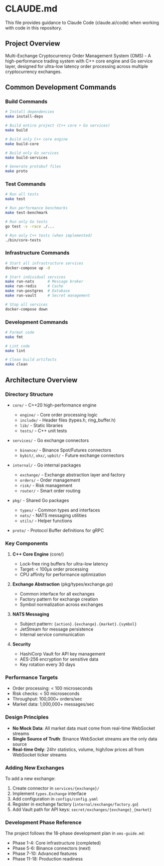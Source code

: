 # CLAUDE.md

This file provides guidance to Claude Code (claude.ai/code) when working with code in this repository.

## Project Overview

Multi-Exchange Cryptocurrency Order Management System (OMS) - A high-performance trading system with C++ core engine and Go service layer, designed for ultra-low latency order processing across multiple cryptocurrency exchanges.

## Common Development Commands

### Build Commands
```bash
# Install dependencies
make install-deps

# Build entire project (C++ core + Go services)
make build

# Build only C++ core engine
make build-core

# Build only Go services
make build-services

# Generate protobuf files
make proto
```

### Test Commands
```bash
# Run all tests
make test

# Run performance benchmarks
make test-benchmark

# Run only Go tests
go test -v -race ./...

# Run only C++ tests (when implemented)
./bin/core-tests
```

### Infrastructure Commands
```bash
# Start all infrastructure services
docker-compose up -d

# Start individual services
make run-nats      # Message broker
make run-redis     # Cache
make run-postgres  # Database
make run-vault     # Secret management

# Stop all services
docker-compose down
```

### Development Commands
```bash
# Format code
make fmt

# Lint code
make lint

# Clean build artifacts
make clean
```

## Architecture Overview

### Directory Structure
- `core/` - C++20 high-performance engine
  - `engine/` - Core order processing logic
  - `include/` - Header files (types.h, ring_buffer.h)
  - `lib/` - Static libraries
  - `tests/` - C++ unit tests

- `services/` - Go exchange connectors
  - `binance/` - Binance Spot/Futures connectors
  - `bybit/`, `okx/`, `upbit/` - Future exchange connectors

- `internal/` - Go internal packages
  - `exchange/` - Exchange abstraction layer and factory
  - `orders/` - Order management
  - `risk/` - Risk management
  - `router/` - Smart order routing

- `pkg/` - Shared Go packages
  - `types/` - Common types and interfaces
  - `nats/` - NATS messaging utilities
  - `utils/` - Helper functions

- `proto/` - Protocol Buffer definitions for gRPC

### Key Components

1. **C++ Core Engine** (core/)
   - Lock-free ring buffers for ultra-low latency
   - Target: < 100μs order processing
   - CPU affinity for performance optimization

2. **Exchange Abstraction** (pkg/types/exchange.go)
   - Common interface for all exchanges
   - Factory pattern for exchange creation
   - Symbol normalization across exchanges

3. **NATS Messaging**
   - Subject pattern: `{action}.{exchange}.{market}.{symbol}`
   - JetStream for message persistence
   - Internal service communication

4. **Security**
   - HashiCorp Vault for API key management
   - AES-256 encryption for sensitive data
   - Key rotation every 30 days

### Performance Targets
- Order processing: < 100 microseconds
- Risk checks: < 50 microseconds
- Throughput: 100,000+ orders/sec
- Market data: 1,000,000+ messages/sec

### Design Principles
- **No Mock Data**: All market data must come from real-time WebSocket streams
- **Single Source of Truth**: Binance WebSocket streams are the only data source
- **Real-time Only**: 24hr statistics, volume, high/low prices all from WebSocket ticker streams

### Adding New Exchanges

To add a new exchange:
1. Create connector in `services/{exchange}/`
2. Implement `types.Exchange` interface
3. Add configuration in `configs/config.yaml`
4. Register in exchange factory (`internal/exchange/factory.go`)
5. Add Vault path for API keys: `secret/exchanges/{exchange}_{market}`

### Development Phase Reference

The project follows the 18-phase development plan in `oms-guide.md`:
- Phase 1-4: Core infrastructure (completed)
- Phase 5-6: Binance connectors (next)
- Phase 7-10: Advanced features
- Phase 11-18: Production readiness